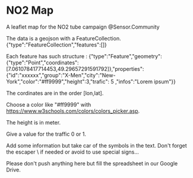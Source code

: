 # NO2 Map

A leaflet map for the NO2 tube campaign @Sensor.Community 

The data is a geojson with a FeatureCollection.
{"type":"FeatureCollection","features":[]}

Each feature has such structure :
{"type":"Feature","geometry":{"type":"Point","coordinates":[7.061078417714453,49.29657291591792]},"properties":{"id":"xxxxxx","group":"X-Men","city":"New-York","color":"#ff9999","height":3,"trafic": 5 ,"infos":"Lorem ipsum"}}

The cordinates are in the order [lon,lat].

Choose a color like "#ff9999" with https://www.w3schools.com/colors/colors_picker.asp.

The height is in meter.

Give a value for the traffic 0 or 1. 

Add some information but take car of the symbols in the text. Don't forget the escaper \ if needed or avoid to use special signs...

Please don't push anything here but fill the spreadsheet in our Google Drive.
